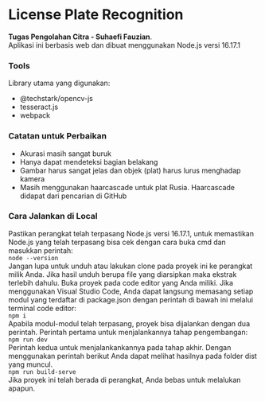 # License Plate Recognition
**Tugas Pengolahan Citra - Suhaefi Fauzian**.  
Aplikasi ini berbasis web dan dibuat menggunakan Node.js versi 16.17.1
### Tools
Library utama yang digunakan:
- @techstark/opencv-js
- tesseract.js
- webpack
### Catatan untuk Perbaikan
- Akurasi masih sangat buruk
- Hanya dapat mendeteksi bagian belakang
- Gambar harus sangat jelas dan objek (plat) harus lurus menghadap kamera
- Masih menggunakan haarcascade untuk plat Rusia. Haarcascade didapat dari pencarian di GitHub
### Cara Jalankan di Local
Pastikan perangkat telah terpasang Node.js versi 16.17.1, untuk memastikan Node.js yang telah terpasang bisa cek dengan cara buka cmd dan masukkan perintah:  
```node --version```  
Jangan lupa untuk unduh atau lakukan clone pada proyek ini ke perangkat milik Anda. Jika hasil unduh berupa file yang diarsipkan maka ekstrak terlebih dahulu. Buka proyek pada code editor yang Anda miliki. Jika menggunakan Visual Studio Code, Anda dapat langsung memasang setiap modul yang terdaftar di package.json dengan perintah di bawah ini melalui terminal code editor:  
```npm i```  
Apabila modul-modul telah terpasang, proyek bisa dijalankan dengan dua perintah. Perintah pertama untuk menjalankannya tahap pengembangan:  
```npm run dev```  
Perintah kedua untuk menjalankankannya pada tahap akhir. Dengan menggunakan perintah berikut Anda dapat melihat hasilnya pada folder dist yang muncul.  
```npm run build-serve```  
Jika proyek ini telah berada di perangkat, Anda bebas untuk melalukan apapun.